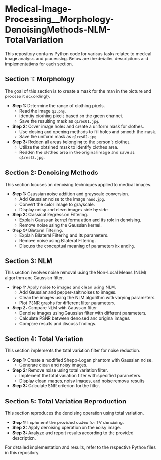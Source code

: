 # Medical-Image-Processing__Morphology-DenoisingMethods-NLM-TotalVariation

This repository contains Python code for various tasks related to medical image analysis and processing. Below are the detailed descriptions and implementations for each section.

## Section 1: Morphology

The goal of this section is to create a mask for the man in the picture and process it accordingly.

- **Step 1:** Determine the range of clothing pixels.
  - Read the image `q1.png`.
  - Identify clothing pixels based on the green channel.
  - Save the resulting mask as `q1res01.jpg`.
- **Step 2:** Cover image holes and create a uniform mask for clothes.
  - Use closing and opening methods to fill holes and smooth the mask.
  - Save the uniform mask as `q1res02.jpg`.
- **Step 3:** Redden all areas belonging to the person's clothes.
  - Utilize the obtained mask to identify clothes area.
  - Redden the clothes area in the original image and save as `q1res03.jpg`.

## Section 2: Denoising Methods

This section focuses on denoising techniques applied to medical images.

- **Step 1:** Gaussian noise addition and grayscale conversion.
  - Add Gaussian noise to the image `hand.jpg`.
  - Convert the color image to grayscale.
  - Display noisy and clean images side by side.
- **Step 2:** Classical Regression Filtering.
  - Explain Gaussian kernel formulation and its role in denoising.
  - Remove noise using the Gaussian kernel.
- **Step 3:** Bilateral Filtering.
  - Explain Bilateral Filtering and its parameters.
  - Remove noise using Bilateral Filtering.
  - Discuss the conceptual meaning of parameters `hx` and `hg`.

## Section 3: NLM

This section involves noise removal using the Non-Local Means (NLM) algorithm and Gaussian filter.

- **Step 1:** Apply noise to images and clean using NLM.
  - Add Gaussian and pepper-salt noises to images.
  - Clean the images using the NLM algorithm with varying parameters.
  - Plot PSNR graphs for different filter parameters.
- **Step 2:** Compare NLM with Gaussian filter.
  - Denoise images using Gaussian filter with different parameters.
  - Calculate PSNR between denoised and original images.
  - Compare results and discuss findings.

## Section 4: Total Variation

This section implements the total variation filter for noise reduction.

- **Step 1:** Create a modified Shepp-Logan phantom with Gaussian noise.
  - Generate clean and noisy images.
- **Step 2:** Remove noise using total variation filter.
  - Implement the total variation filter with specified parameters.
  - Display clean images, noisy images, and noise removal results.
- **Step 3:** Calculate SNR criterion for the filter.

## Section 5: Total Variation Reproduction

This section reproduces the denoising operation using total variation.

- **Step 1:** Implement the provided codes for TV denoising.
- **Step 2:** Apply denoising operation on the noisy image.
- **Step 3:** Analyze and report results according to the provided description.

For detailed implementation and results, refer to the respective Python files in this repository.
